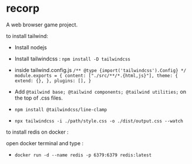# recorp
A web browser game project.

to install tailwind:

- Install nodejs
- Install tailwindcss : ``npm install -D tailwindcss``
- inside tailwind.config.js ```/** @type {import('tailwindcss').Config} */
module.exports = {
  content: ["./src/**/*.{html,js}"],
  theme: {
    extend: {},
  },
  plugins: [],
}```

- Add ```@tailwind base;
@tailwind components;
@tailwind utilities;``` on the top of .css files.
- ```npm install @tailwindcss/line-clamp```
- ```npx tailwindcss -i ./path/style.css -o ./dist/output.css --watch```

to install redis on docker : 

open docker terminal and type : 
- ```docker run -d --name redis -p 6379:6379 redis:latest```